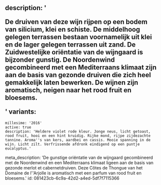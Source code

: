 description: '<p>De druiven van deze wijn rijpen op een bodem van silicium, klei en schiste. De middelhoog gelegen terrassen bestaan voornamelijk uit klei en de lager gelegen terrassen uit zand. De Zuidwestelijke oriëntatie van de wijngaard is bijzonder gunstig. De Noordenwind gecombineerd met een Mediterraans klimaat zijn aan de basis van gezonde druiven die zich heel gemakkelijk laten bewerken. De wijnen zijn aromatisch, neigen naar het rood fruit en bloesems.</p>'
variants:
  -
    millesime: '2016'
    active: true
    description: 'Heldere violet rode kleur. Jonge neus, licht getoast, rood fruit, hooi en een hint kruidig. Rijke mond, rijpe zijdezachte tannine. Aroma''s van kers, aardbei en cassis. Mooie spanning in de wijn. Licht zilt. Verfrissende afdronk eindigend op een puntje eucalyptus.'
meta_description: 'De gunstige oriëntatie van de wijngaard gecombineerd met de Noordenwind en een Mediterraans klimaat ligeen aan de basis van gezonde merlot et cabernetdruiven. Deze Côtes de Thongue van het Domaine de l''Arjolle is aromatisch met een parfum van rood fruit en bloesems.'
id: 081423cb-6c9a-42d2-a4ed-5df7f7115366
